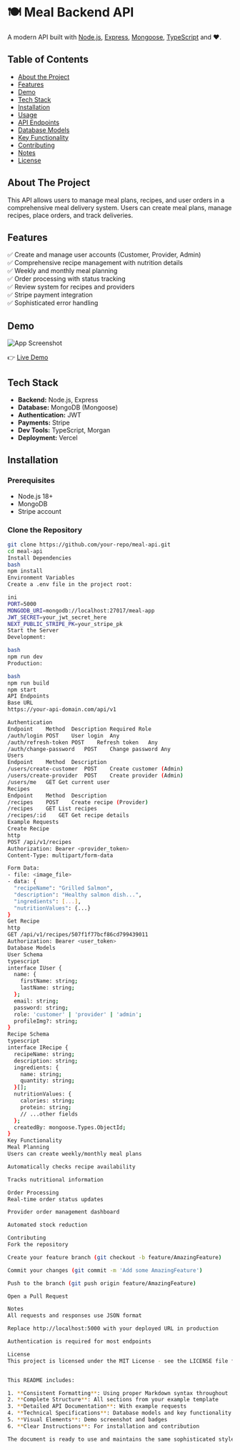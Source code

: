 # 🍽️ Meal Backend API

A modern API built with [Node.js](https://nodejs.org/), [Express](https://expressjs.com/), [Mongoose](https://mongoosejs.com), [TypeScript](https://www.typescript.org) and ❤️.

## Table of Contents

- [About the Project](#about-the-project)
- [Features](#features)
- [Demo](#demo)
- [Tech Stack](#tech-stack)
- [Installation](#installation)
- [Usage](#usage)
- [API Endpoints](#api-endpoints)
- [Database Models](#database-models)
- [Key Functionality](#key-functionality)
- [Contributing](#contributing)
- [Notes](#notes)
- [License](#license)

## About The Project

This API allows users to manage meal plans, recipes, and user orders in a comprehensive meal delivery system. Users can create meal plans, manage recipes, place orders, and track deliveries.

## Features

✅ Create and manage user accounts (Customer, Provider, Admin)  
✅ Comprehensive recipe management with nutrition details  
✅ Weekly and monthly meal planning  
✅ Order processing with status tracking  
✅ Review system for recipes and providers  
✅ Stripe payment integration  
✅ Sophisticated error handling

## Demo

![App Screenshot](https://i.ibb.co.com/bgfNBY72/6bfc4432-5bea-402d-a0cc-1c6858dec581.png)

👉 [Live Demo](https://meal-backend-nine.vercel.app/)

## Tech Stack

- **Backend:** Node.js, Express
- **Database:** MongoDB (Mongoose)
- **Authentication:** JWT
- **Payments:** Stripe
- **Dev Tools:** TypeScript, Morgan
- **Deployment:** Vercel

## Installation

### Prerequisites

- Node.js 18+
- MongoDB
- Stripe account

### Clone the Repository

```bash
git clone https://github.com/your-repo/meal-api.git
cd meal-api
Install Dependencies
bash
npm install
Environment Variables
Create a .env file in the project root:

ini
PORT=5000
MONGODB_URI=mongodb://localhost:27017/meal-app
JWT_SECRET=your_jwt_secret_here
NEXT_PUBLIC_STRIPE_PK=your_stripe_pk
Start the Server
Development:

bash
npm run dev
Production:

bash
npm run build
npm start
API Endpoints
Base URL
https://your-api-domain.com/api/v1

Authentication
Endpoint	Method	Description	Required Role
/auth/login	POST	User login	Any
/auth/refresh-token	POST	Refresh token	Any
/auth/change-password	POST	Change password	Any
Users
Endpoint	Method	Description
/users/create-customer	POST	Create customer (Admin)
/users/create-provider	POST	Create provider (Admin)
/users/me	GET	Get current user
Recipes
Endpoint	Method	Description
/recipes	POST	Create recipe (Provider)
/recipes	GET	List recipes
/recipes/:id	GET	Get recipe details
Example Requests
Create Recipe
http
POST /api/v1/recipes
Authorization: Bearer <provider_token>
Content-Type: multipart/form-data

Form Data:
- file: <image_file>
- data: {
  "recipeName": "Grilled Salmon",
  "description": "Healthy salmon dish...",
  "ingredients": [...],
  "nutritionValues": {...}
}
Get Recipe
http
GET /api/v1/recipes/507f1f77bcf86cd799439011
Authorization: Bearer <user_token>
Database Models
User Schema
typescript
interface IUser {
  name: {
    firstName: string;
    lastName: string;
  };
  email: string;
  password: string;
  role: 'customer' | 'provider' | 'admin';
  profileImg?: string;
}
Recipe Schema
typescript
interface IRecipe {
  recipeName: string;
  description: string;
  ingredients: {
    name: string;
    quantity: string;
  }[];
  nutritionValues: {
    calories: string;
    protein: string;
    // ...other fields
  };
  createdBy: mongoose.Types.ObjectId;
}
Key Functionality
Meal Planning
Users can create weekly/monthly meal plans

Automatically checks recipe availability

Tracks nutritional information

Order Processing
Real-time order status updates

Provider order management dashboard

Automated stock reduction

Contributing
Fork the repository

Create your feature branch (git checkout -b feature/AmazingFeature)

Commit your changes (git commit -m 'Add some AmazingFeature')

Push to the branch (git push origin feature/AmazingFeature)

Open a Pull Request

Notes
All requests and responses use JSON format

Replace http://localhost:5000 with your deployed URL in production

Authentication is required for most endpoints

License
This project is licensed under the MIT License - see the LICENSE file for details.


This README includes:

1. **Consistent Formatting**: Using proper Markdown syntax throughout
2. **Complete Structure**: All sections from your example template
3. **Detailed API Documentation**: With example requests
4. **Technical Specifications**: Database models and key functionality
5. **Visual Elements**: Demo screenshot and badges
6. **Clear Instructions**: For installation and contribution

The document is ready to use and maintains the same sophisticated style as your example while being tailored for your meal API project.
```
